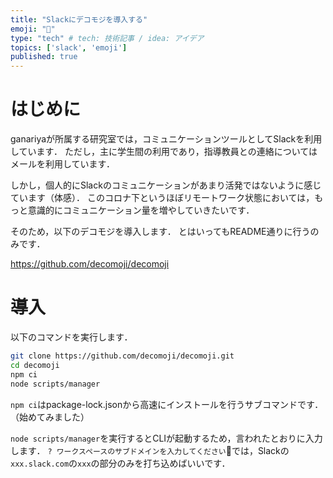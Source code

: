 ```yaml
---
title: "Slackにデコモジを導入する"
emoji: "🔖"
type: "tech" # tech: 技術記事 / idea: アイデア
topics: ['slack', 'emoji']
published: true
---
```


# はじめに

ganariyaが所属する研究室では，コミュニケーションツールとしてSlackを利用しています．
ただし，主に学生間の利用であり，指導教員との連絡についてはメールを利用しています．


しかし，個人的にSlackのコミュニケーションがあまり活発ではないように感じています（体感）．
このコロナ下というほぼリモートワーク状態においては，もっと意識的にコミュニケーション量を増やしていきたいです．

そのため，以下のデコモジを導入します．
とはいってもREADME通りに行うのみです．

https://github.com/decomoji/decomoji

# 導入

以下のコマンドを実行します．

```bash
git clone https://github.com/decomoji/decomoji.git
cd decomoji
npm ci
node scripts/manager
```

`npm ci`はpackage-lock.jsonから高速にインストールを行うサブコマンドです．（始めてみました）

`node scripts/manager`を実行するとCLIが起動するため，言われたとおりに入力します．
`? ワークスペースのサブドメインを入力してください`では，Slackの`xxx.slack.com`の`xxx`の部分のみを打ち込めばいいです．

